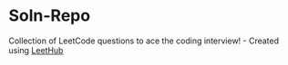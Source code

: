 # Soln-Repo
Collection of LeetCode questions to ace the coding interview! - Created using [LeetHub](https://github.com/QasimWani/LeetHub)
